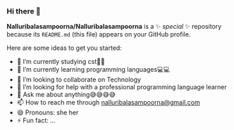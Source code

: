 ### Hi there 👋


**Nalluribalasampoorna/Nalluribalasampoorna** is a ✨ _special_ ✨ repository because its `README.md` (this file) appears on your GitHub profile.

Here are some ideas to get you started:

- 🔭 I’m currently studying cst🚌📖
- 🌱 I’m currently learning programming languages💻💻
- 👯 I’m looking to collaborate on Technology
- 🤔 I’m looking for help with a professional programming language learner
- 💬 Ask me about anything😅😅😅😅
- 📫 How to reach me through nalluribalasampoorna@gmail.com
- 😄 Pronouns: she her
- ⚡ Fun fact: ...

